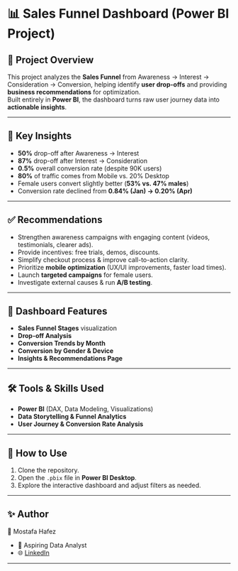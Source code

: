 # 📊 Sales Funnel Dashboard (Power BI Project)

## 📌 Project Overview
This project analyzes the **Sales Funnel** from Awareness → Interest → Consideration → Conversion, helping identify **user drop-offs** and providing **business recommendations** for optimization.  
Built entirely in **Power BI**, the dashboard turns raw user journey data into **actionable insights**.

---

## 🔎 Key Insights
- **50%** drop-off after Awareness → Interest  
- **87%** drop-off after Interest → Consideration  
- **0.5%** overall conversion rate (despite 90K users)  
- **80%** of traffic comes from Mobile vs. 20% Desktop  
- Female users convert slightly better (**53% vs. 47% males**)  
- Conversion rate declined from **0.84% (Jan) → 0.20% (Apr)**  

---

## ✅ Recommendations
- Strengthen awareness campaigns with engaging content (videos, testimonials, clearer ads).  
- Provide incentives: free trials, demos, discounts.  
- Simplify checkout process & improve call-to-action clarity.  
- Prioritize **mobile optimization** (UX/UI improvements, faster load times).  
- Launch **targeted campaigns** for female users.  
- Investigate external causes & run **A/B testing**.  

---

## 📂 Dashboard Features
- **Sales Funnel Stages** visualization  
- **Drop-off Analysis**  
- **Conversion Trends by Month**  
- **Conversion by Gender & Device**  
- **Insights & Recommendations Page**  

---

## 🛠 Tools & Skills Used
- **Power BI** (DAX, Data Modeling, Visualizations)  
- **Data Storytelling & Funnel Analytics**  
- **User Journey & Conversion Rate Analysis**  



---

## 🚀 How to Use
1. Clone the repository.  
2. Open the `.pbix` file in **Power BI Desktop**.  
3. Explore the interactive dashboard and adjust filters as needed.  

---

## ✨ Author
👤 Mostafa Hafez  
- 💼 Aspiring Data Analyst  
- 🌐 [LinkedIn](www.linkedin.com/in/mostafa-hafez-115b11241)  

---


